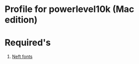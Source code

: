 # Profile for powerlevel10k (Mac edition)

# Required's
 1. [Neft fonts](https://github.com/ryanoasis/nerd-fonts)
